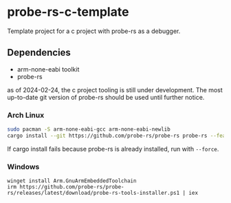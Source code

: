 # probe-rs-c-template

Template project for a c project with probe-rs as a debugger.


## Dependencies

- arm-none-eabi toolkit
- probe-rs

as of 2024-02-24, the c project tooling is still under development. The most up-to-date git version of probe-rs should be used until further notice.

### Arch Linux
```sh
sudo pacman -S arm-none-eabi-gcc arm-none-eabi-newlib
cargo install --git https://github.com/probe-rs/probe-rs probe-rs --features=cli
```
If cargo install fails because probe-rs is already installed, run with `--force`.

### Windows
```pwsh
winget install Arm.GnuArmEmbeddedToolchain
irm https://github.com/probe-rs/probe-rs/releases/latest/download/probe-rs-tools-installer.ps1 | iex
```
